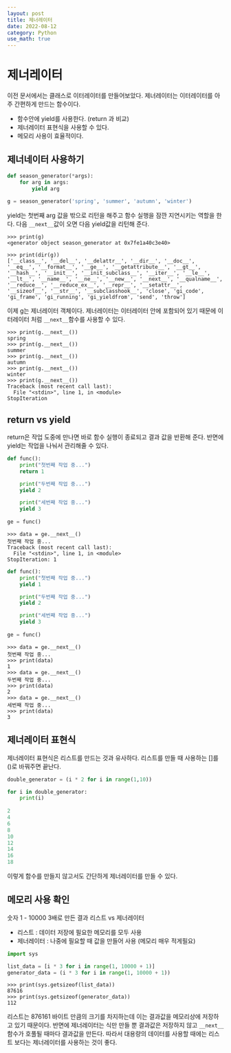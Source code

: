 ```yaml
---
layout: post
title: 제너레이터
date: 2022-08-12
category: Python
use_math: true
---
```


# 제너레이터

이전 문서에서는 클래스로 이터레이터를 만들어보았다. 제너레이터는 이터레이터를 아주 간편하게 만드는 함수이다. 

- 함수안에 yield를 사용한다. (return 과 비교)
- 제너레이터 표현식을 사용할 수 있다.
- 메모리 사용이 효율적이다.

## 제너네이터 사용하기

```python
def season_generator(*args):
    for arg in args:
        yield arg
        
g = season_generator('spring', 'summer', 'autumn', 'winter')
```

yield는 첫번째 arg 값을 밖으로 리턴을 해주고 함수 실행을 잠깐 지연시키는 역할을 한다. 다음 `__next__`값이 오면 다음 yield값을 리턴해 준다. 

```
>>> print(g)
<generator object season_generator at 0x7fe1a40c3e40>

>>> print(dir(g))
['__class__', '__del__', '__delattr__', '__dir__', '__doc__', '__eq__', '__format__', '__ge__', '__getattribute__', '__gt__', '__hash__', '__init__', '__init_subclass__', '__iter__', '__le__', '__lt__', '__name__', '__ne__', '__new__', '__next__', '__qualname__', '__reduce__', '__reduce_ex__', '__repr__', '__setattr__', '__sizeof__', '__str__', '__subclasshook__', 'close', 'gi_code', 'gi_frame', 'gi_running', 'gi_yieldfrom', 'send', 'throw']
```

이제 g는 제너레이터 객체이다. 제너레이터는 이터레이터 안에 포함되어 있기 때문에 이터레이터 처럼 `__next__`함수를 사용할 수 있다.  

```
>>> print(g.__next__())
spring
>>> print(g.__next__())
summer
>>> print(g.__next__())
autumn
>>> print(g.__next__())
winter
>>> print(g.__next__())
Traceback (most recent call last):
  File "<stdin>", line 1, in <module>
StopIteration
```


## return vs yield

return은 작업 도중에 만나면 바로 함수 실행이 종료되고 결과 값을 반환해 준다. 반면에 yield는 작업을 나눠서 관리해줄 수 있다. 

```python
def func():
    print("첫번째 작업 중...")
    return 1

    print("두번째 작업 중...")
    yield 2

    print("세번째 작업 중...")
    yield 3
    
ge = func()
```

```
>>> data = ge.__next__()
첫번째 작업 중...
Traceback (most recent call last):
  File "<stdin>", line 1, in <module>
StopIteration: 1
```

```python
def func():
    print("첫번째 작업 중...")
    yield 1

    print("두번째 작업 중...")
    yield 2

    print("세번째 작업 중...")
    yield 3
    
ge = func()
```

```
>>> data = ge.__next__()
첫번째 작업 중...
>>> print(data)
1
>>> data = ge.__next__()
두번째 작업 중...
>>> print(data)
2
>>> data = ge.__next__()
세번째 작업 중...
>>> print(data)
3
```

## 제너레이터 표현식

제너레이터 표현식은 리스트를 만드는 것과 유사하다. 리스트를 만들 때 사용하는 []를 ()로 바꿔주면 끝난다. 

```python
double_generator = (i * 2 for i in range(1,10))

for i in double_generator:
    print(i)
  
2
4
6
8
10
12
14
16
18
```
이렇게 함수를 만들지 않고서도 간단하게 제너레이터를 만들 수 있다.


## 메모리 사용 확인

숫자 1 - 10000 3배로 만든 결과 리스트 vs 제너레이터

- 리스트 : 데이터 저장에 필요한 메모리를 모두 사용
- 제너레이터 : 나중에 필요할 때 값을 만들어 사용 (메모리 매우 적게필요)

```python
import sys

list_data = [i * 3 for i in range(1, 10000 + 1)]
generator_data = (i * 3 for i in range(1, 10000 + 1))
```

```
>>> print(sys.getsizeof(list_data))
87616
>>> print(sys.getsizeof(generator_data))
112
```
 
리스트는 876161 바이트 만큼의 크기를 차지하는데 이는 결과값을 메모리상에 저장하고 있기 때문이다. 
반면에 제너레이터는 식만 만들 뿐 결과값은 저장하지 않고 `__next__` 함수가 호풀될 때마다 결과값을 만든다.
따라서 대용량의 데이터를 사용할 때에는 리스트 보다는 제너레이터를 사용하는 것이 좋다. 
 
 



